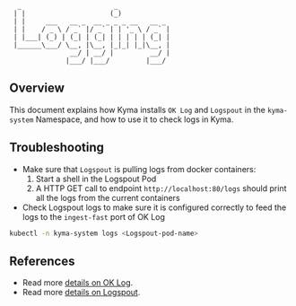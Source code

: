 
```
  _                       _             
 | |                     (_)            
 | |     ___   __ _  __ _ _ _ __   __ _ 
 | |    / _ \ / _` |/ _` | | '_ \ / _` |
 | |___| (_) | (_| | (_| | | | | | (_| |
 |______\___/ \__, |\__, |_|_| |_|\__, |
               __/ | __/ |         __/ |
              |___/ |___/         |___/ 
```

## Overview
This document explains how Kyma installs `OK Log` and `Logspout` in the `kyma-system` Namespace, and how to use it to check logs in Kyma.


## Troubleshooting
- Make sure that `Logspout` is pulling logs from docker containers:
  1. Start a shell in the Logspout Pod
  2. A HTTP GET call to endpoint `http://localhost:80/logs` should print all the logs from the current containers
- Check Logspout logs to make sure it is configured correctly to feed the logs to the `ingest-fast` port of OK Log
```bash
kubectl -n kyma-system logs <Logspout-pod-name>
```

## References
- Read more [details on OK Log](https://github.com/oklog/oklog).
- Read more [details on Logspout](https://github.com/gliderlabs/logspout).